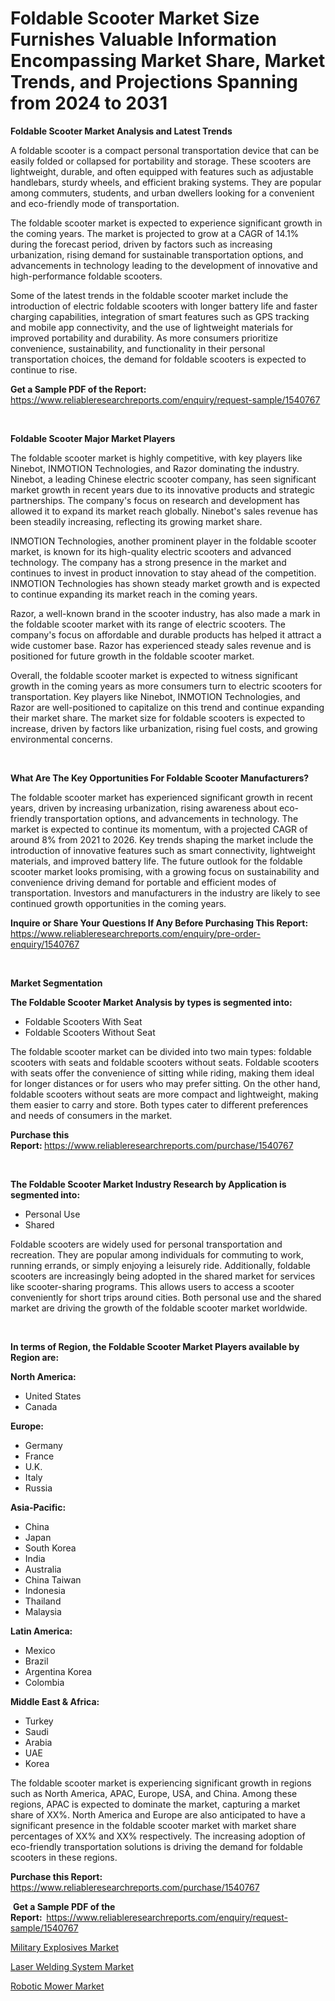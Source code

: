 <p><h1>Foldable Scooter Market Size Furnishes Valuable Information Encompassing Market Share, Market Trends, and Projections Spanning from 2024 to 2031</h1></p><p><strong>Foldable Scooter Market Analysis and Latest Trends</strong></p>
<p><p>A foldable scooter is a compact personal transportation device that can be easily folded or collapsed for portability and storage. These scooters are lightweight, durable, and often equipped with features such as adjustable handlebars, sturdy wheels, and efficient braking systems. They are popular among commuters, students, and urban dwellers looking for a convenient and eco-friendly mode of transportation.</p><p>The foldable scooter market is expected to experience significant growth in the coming years. The market is projected to grow at a CAGR of 14.1% during the forecast period, driven by factors such as increasing urbanization, rising demand for sustainable transportation options, and advancements in technology leading to the development of innovative and high-performance foldable scooters.</p><p>Some of the latest trends in the foldable scooter market include the introduction of electric foldable scooters with longer battery life and faster charging capabilities, integration of smart features such as GPS tracking and mobile app connectivity, and the use of lightweight materials for improved portability and durability. As more consumers prioritize convenience, sustainability, and functionality in their personal transportation choices, the demand for foldable scooters is expected to continue to rise.</p></p>
<p><strong>Get a Sample PDF of the Report:&nbsp;</strong> <a href="https://www.reliableresearchreports.com/enquiry/request-sample/1540767">https://www.reliableresearchreports.com/enquiry/request-sample/1540767</a></p>
<p>&nbsp;</p>
<p><strong>Foldable Scooter Major Market Players</strong></p>
<p><p>The foldable scooter market is highly competitive, with key players like Ninebot, INMOTION Technologies, and Razor dominating the industry. Ninebot, a leading Chinese electric scooter company, has seen significant market growth in recent years due to its innovative products and strategic partnerships. The company's focus on research and development has allowed it to expand its market reach globally. Ninebot's sales revenue has been steadily increasing, reflecting its growing market share.</p><p>INMOTION Technologies, another prominent player in the foldable scooter market, is known for its high-quality electric scooters and advanced technology. The company has a strong presence in the market and continues to invest in product innovation to stay ahead of the competition. INMOTION Technologies has shown steady market growth and is expected to continue expanding its market reach in the coming years.</p><p>Razor, a well-known brand in the scooter industry, has also made a mark in the foldable scooter market with its range of electric scooters. The company's focus on affordable and durable products has helped it attract a wide customer base. Razor has experienced steady sales revenue and is positioned for future growth in the foldable scooter market.</p><p>Overall, the foldable scooter market is expected to witness significant growth in the coming years as more consumers turn to electric scooters for transportation. Key players like Ninebot, INMOTION Technologies, and Razor are well-positioned to capitalize on this trend and continue expanding their market share. The market size for foldable scooters is expected to increase, driven by factors like urbanization, rising fuel costs, and growing environmental concerns.</p></p>
<p>&nbsp;</p>
<p><strong>What Are The Key Opportunities For Foldable Scooter Manufacturers?</strong></p>
<p><p>The foldable scooter market has experienced significant growth in recent years, driven by increasing urbanization, rising awareness about eco-friendly transportation options, and advancements in technology. The market is expected to continue its momentum, with a projected CAGR of around 8% from 2021 to 2026. Key trends shaping the market include the introduction of innovative features such as smart connectivity, lightweight materials, and improved battery life. The future outlook for the foldable scooter market looks promising, with a growing focus on sustainability and convenience driving demand for portable and efficient modes of transportation. Investors and manufacturers in the industry are likely to see continued growth opportunities in the coming years.</p></p>
<p><strong>Inquire or Share Your Questions If Any Before Purchasing This Report:</strong> <a href="https://www.reliableresearchreports.com/enquiry/pre-order-enquiry/1540767">https://www.reliableresearchreports.com/enquiry/pre-order-enquiry/1540767</a></p>
<p>&nbsp;</p>
<p><strong>Market Segmentation</strong></p>
<p><strong>The Foldable Scooter Market Analysis by types is segmented into:</strong></p>
<p><ul><li>Foldable Scooters With Seat</li><li>Foldable Scooters Without Seat</li></ul></p>
<p><p>The foldable scooter market can be divided into two main types: foldable scooters with seats and foldable scooters without seats. Foldable scooters with seats offer the convenience of sitting while riding, making them ideal for longer distances or for users who may prefer sitting. On the other hand, foldable scooters without seats are more compact and lightweight, making them easier to carry and store. Both types cater to different preferences and needs of consumers in the market.</p></p>
<p><strong>Purchase this Report:&nbsp;</strong><a href="https://www.reliableresearchreports.com/purchase/1540767">https://www.reliableresearchreports.com/purchase/1540767</a></p>
<p>&nbsp;</p>
<p><strong>The Foldable Scooter Market Industry Research by Application is segmented into:</strong></p>
<p><ul><li>Personal Use</li><li>Shared</li></ul></p>
<p><p>Foldable scooters are widely used for personal transportation and recreation. They are popular among individuals for commuting to work, running errands, or simply enjoying a leisurely ride. Additionally, foldable scooters are increasingly being adopted in the shared market for services like scooter-sharing programs. This allows users to access a scooter conveniently for short trips around cities. Both personal use and the shared market are driving the growth of the foldable scooter market worldwide.</p></p>
<p>&nbsp;</p>
<p><strong>In terms of Region, the Foldable Scooter Market Players available by Region are:</strong></p>
<p>
    <p> <strong> North America: </strong>
        <ul>
            <li>United States</li>
            <li>Canada</li>
        </ul>
        </p> 
    <p> <strong> Europe: </strong>
        <ul>
            <li>Germany</li>
            <li>France</li>
            <li>U.K.</li>
            <li>Italy</li>
            <li>Russia</li>
        </ul>
        </p> 
    <p> <strong> Asia-Pacific: </strong>
        <ul>
            <li>China</li>
            <li>Japan</li>
            <li>South Korea</li>
            <li>India</li>
            <li>Australia</li>
            <li>China Taiwan</li>
            <li>Indonesia</li>
            <li>Thailand</li>
            <li>Malaysia</li>
        </ul>
        </p> 
    <p> <strong> Latin America: </strong>
        <ul>
            <li>Mexico</li>
            <li>Brazil</li>
            <li>Argentina Korea</li>
            <li>Colombia</li>
        </ul>
        </p> 
    <p> <strong> Middle East & Africa: </strong>
        <ul>
            <li>Turkey</li>
            <li>Saudi</li>
            <li>Arabia</li>
            <li>UAE</li>
            <li>Korea</li>
        </ul>
    </p>
    </p>
<p><p>The foldable scooter market is experiencing significant growth in regions such as North America, APAC, Europe, USA, and China. Among these regions, APAC is expected to dominate the market, capturing a market share of XX%. North America and Europe are also anticipated to have a significant presence in the foldable scooter market with market share percentages of XX% and XX% respectively. The increasing adoption of eco-friendly transportation solutions is driving the demand for foldable scooters in these regions.</p></p>
<p><strong>Purchase this Report: </strong><a href="https://www.reliableresearchreports.com/purchase/1540767">https://www.reliableresearchreports.com/purchase/1540767</a></p>
<p>&nbsp;<strong>Get a Sample PDF of the Report:&nbsp;&nbsp;</strong><a href="https://www.reliableresearchreports.com/enquiry/request-sample/1540767">https://www.reliableresearchreports.com/enquiry/request-sample/1540767</a></p>
<p><strong></strong></p>
<p><p><a href="https://view.publitas.com/reportprime-1/military-explosives-market-provides-detailed-segmentation-of-this-market-based-on-type-application-and-region-and-forecast-for-the-period-from-2023-2030/">Military Explosives Market</a></p><p><a href="https://view.publitas.com/reportprime-1/laser-welding-system-market-offer-valuable-insights-into-market-size-market-share-market-trends-and-projections-spanning-from-2023-to-2030/">Laser Welding System Market</a></p><p><a href="https://view.publitas.com/reportprime-1/robotic-mower-market-insights-market-players-and-forecast-till-2030/">Robotic Mower Market</a></p></p>